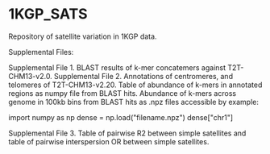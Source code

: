 # 1KGP_SATS
Repository of satellite variation in 1KGP data.


Supplemental Files:

Supplemental File 1. BLAST results of k-mer concatemers against T2T-CHM13-v2.0.
Supplemental File 2. Annotations of centromeres, and telomeres of T2T-CHM13-v2.20. Table of abundance of k-mers in annotated regions as numpy file from BLAST hits. Abundance of k-mers across genome in 100kb bins from BLAST hits as .npz files accessible by example:

  import numpy as np
  dense = np.load("filename.npz")
  dense["chr1"]
  
Supplemental File 3. Table of pairwise R2 between simple satellites and table of pairwise interspersion OR between simple satellites.
